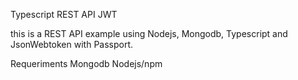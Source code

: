 Typescript REST API JWT

this is a REST API example using Nodejs, Mongodb, Typescript and JsonWebtoken with Passport.


Requeriments
Mongodb
Nodejs/npm
